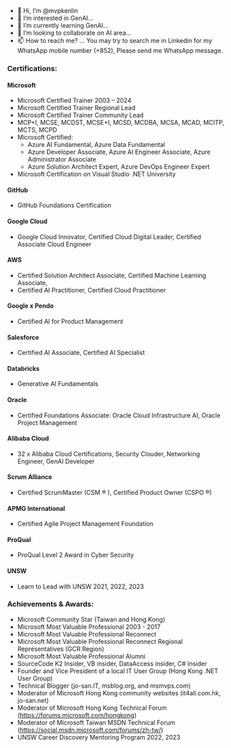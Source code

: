 - 👋 Hi, I’m @mvpkenlin
- 👀 I’m interested in GenAI...
- 🌱 I’m currently learning GenAI...
- 💞️ I’m looking to collaborate on AI area...
- 📫 How to reach me? ... You may try to search me in Linkedin for my WhatsApp mobile number (+852), Please send me WhatsApp message. 

### Certifications: 
#### Microsoft 
  - Microsoft Certified Trainer 2003 – 2024 
  - Microsoft Certified Trainer Regional Lead
  - Microsoft Certified Trainer Community Lead
  - MCP+I, MCSE, MCDST, MCSE+I, MCSD, MCDBA, MCSA, MCAD, MCITP, MCTS, MCPD 
  - Microsoft Certified:
    - Azure AI Fundamental, Azure Data Fundamental
    - Azure Developer Associate, Azure AI Engineer Associate, Azure Administrator Associate 
    - Azure Solution Architect Expert, Azure DevOps Engineer Expert 
  - Microsoft Certification on Visual Studio .NET University
#### GitHub
  - GitHub Foundations Certification
#### Google Cloud
  - Google Cloud Innovator, Certified Cloud Digital Leader, Certified Associate Cloud Engineer 
#### AWS
  - Certified Solution Architect Associate, Certified Machine Learning Associate,
  - Certified AI Practitioner, Certified Cloud Practitioner
#### Google x Pendo 
  - Certified AI for Product Management
#### Salesforce 
  - Certified AI Associate, Certified AI Specialist
#### Databricks 
  - Generative AI Fundamentals
#### Oracle 
  - Certified Foundations Associate: Oracle Cloud Infrastructure AI, Oracle Project Management 
#### Alibaba Cloud
  - 32 x Alibaba Cloud Certifications, Security Clouder, Networking Engineer, GenAI Developer 
#### Scrum Alliance 
  - Certified ScrumMaster (CSM ® ), Certified Product Owner (CSPO ®)
#### APMG International 
  - Certified Agile Project Management Foundation
#### ProQual
  - ProQual Level 2 Award in Cyber Security
#### UNSW 
  - Learn to Lead with UNSW 2021, 2022, 2023
    
### Achievements & Awards: 
  - Microsoft Community Star (Taiwan and Hong Kong) 
  - Microsoft Most Valuable Professional 2003 - 2017 
  - Microsoft Most Valuable Professional Reconnect 
  - Microsoft Most Valuable Professional Reconnect Regional Representatives (GCR Region) 
  - Microsoft Most Valuable Professional Alumni 
  - SourceCode K2 Insider, VB insider, DataAccess insider, C# Insider 
  - Founder and Vice President of a local IT User Group (Hong Kong .NET User Group) 
  - Technical Blogger (jo-san.IT, msblog.org, and msmvps.com) 
  - Moderator of Microsoft Hong Kong community websites (it4all.com.hk, jo-san.net) 
  - Moderator of Microsoft Hong Kong Technical Forum (https://forums.microsoft.com/hongkong)  
  - Moderator of Microsoft Taiwan MSDN Technical Forum (https://social.msdn.microsoft.com/forums/zh-tw/) 
  - UNSW Career Discovery Mentoring Program 2022, 2023

<!---
mvpkenlin/mvpkenlin is a ✨ special ✨ repository because its `README.md` (this file) appears on your GitHub profile.
You can click the Preview link to take a look at your changes.
--->
